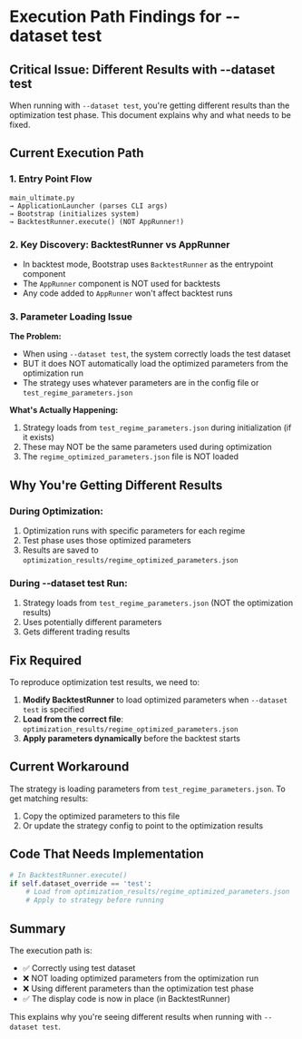 # Execution Path Findings for --dataset test

## Critical Issue: Different Results with --dataset test

When running with `--dataset test`, you're getting different results than the optimization test phase. This document explains why and what needs to be fixed.

## Current Execution Path

### 1. Entry Point Flow
```
main_ultimate.py 
→ ApplicationLauncher (parses CLI args)
→ Bootstrap (initializes system)
→ BacktestRunner.execute() (NOT AppRunner!)
```

### 2. Key Discovery: BacktestRunner vs AppRunner
- In backtest mode, Bootstrap uses `BacktestRunner` as the entrypoint component
- The `AppRunner` component is NOT used for backtests
- Any code added to `AppRunner` won't affect backtest runs

### 3. Parameter Loading Issue

**The Problem:**
- When using `--dataset test`, the system correctly loads the test dataset
- BUT it does NOT automatically load the optimized parameters from the optimization run
- The strategy uses whatever parameters are in the config file or `test_regime_parameters.json`

**What's Actually Happening:**
1. Strategy loads from `test_regime_parameters.json` during initialization (if it exists)
2. These may NOT be the same parameters used during optimization
3. The `regime_optimized_parameters.json` file is NOT loaded

## Why You're Getting Different Results

### During Optimization:
1. Optimization runs with specific parameters for each regime
2. Test phase uses those optimized parameters
3. Results are saved to `optimization_results/regime_optimized_parameters.json`

### During --dataset test Run:
1. Strategy loads from `test_regime_parameters.json` (NOT the optimization results)
2. Uses potentially different parameters
3. Gets different trading results

## Fix Required

To reproduce optimization test results, we need to:

1. **Modify BacktestRunner** to load optimized parameters when `--dataset test` is specified
2. **Load from the correct file**: `optimization_results/regime_optimized_parameters.json`
3. **Apply parameters dynamically** before the backtest starts

## Current Workaround

The strategy is loading parameters from `test_regime_parameters.json`. To get matching results:
1. Copy the optimized parameters to this file
2. Or update the strategy config to point to the optimization results

## Code That Needs Implementation

```python
# In BacktestRunner.execute()
if self.dataset_override == 'test':
    # Load from optimization_results/regime_optimized_parameters.json
    # Apply to strategy before running
```

## Summary

The execution path is:
- ✅ Correctly using test dataset
- ❌ NOT loading optimized parameters from the optimization run
- ❌ Using different parameters than the optimization test phase
- ✅ The display code is now in place (in BacktestRunner)

This explains why you're seeing different results when running with `--dataset test`.